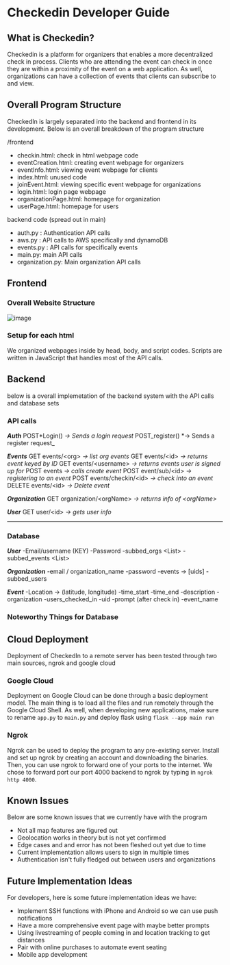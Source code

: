 # Checkedin Developer Guide

## What is Checkedin?

Checkedin is a platform for organizers that enables a more decentralized check in process. Clients who are attending the event can check in once they are within a proximity of the event on a web application. As well, organizations can have a collection of events that clients can subscribe to and view.

## Overall Program Structure

CheckedIn is largely separated into the backend and frontend in its development. Below is an overall breakdown of the program structure

/frontend

- checkin.html: check in html webpage code
- eventCreation.html: creating event webpage for organizers
- eventInfo.html: viewing event webpage for clients
- index.html: unused code
- joinEvent.html: viewing specific event webpage for organizations
- login.html: login page webpage
- organizationPage.html: homepage for organization
- userPage.html: homepage for users

backend code (spread out in main)

- auth.py : Authentication API calls
- aws.py : API calls to AWS specifically and dynamoDB
- events.py : API calls for specifically events
- main.py: main API calls
- organization.py: Main organization API calls

## Frontend

### Overall Website Structure

![image](https://user-images.githubusercontent.com/70402202/196044901-868deed2-d5d9-41e9-ad12-a2e41bc71cec.png)


### Setup for each html

We organized webpages inside by head, body, and script codes. Scripts are written in JavaScript that handles most of the API calls.

## Backend

below is a overall implemetation of the backend system with the API calls and database sets

### API calls

**_Auth_**
POST*Login() *-> Sends a login request*
POST_register() *-> Sends a register request\_

**_Events_**
GET events/\<org> _-> list org events_
GET events/\<id> _-> returns event keyed by ID_
GET events/\<username> _-> returns events user is_ _signed up for_
POST events _-> calls create event_
POST event/sub/\<id> _-> registering to an event_
POST events/checkin/\<id> _-> check into an event_
DELETE events/\<id> _-> Delete event_

**_Organization_**
GET organization/\<orgName> *-> *returns info of* \<orgName>*

**_User_**
GET user/\<id> _-> gets user info_

---

### Database

**_User_**
-Email/username (KEY)
-Password
-subbed_orgs \<List>
-subbed_events \<List>

**_Organization_**
-email / organization_name
-password
-events -> [uids]
-subbed_users

**_Event_**
-Location -> (latitude, longitude)
-time_start
-time_end
-description
-organization
-users_checked_in
-uid
-prompt (after check in)
-event_name

### Noteworthy Things for Database

## Cloud Deployment

Deployment of CheckedIn to a remote server has been tested through two main sources, ngrok and google cloud

### Google Cloud

Deployment on Google Cloud can be done through a basic deployment model. The main thing is to load all the files and run remotely through the Google Cloud Shell. As well, when developing new applications, make sure to rename `app.py` to `main.py` and deploy flask using `flask --app main run`

### Ngrok

Ngrok can be used to deploy the program to any pre-existing server. Install and set up ngrok by creating an account and downloading the binaries. Then, you can use ngrok to forward one of your ports to the internet. We chose to forward port our port 4000 backend to ngrok by typing in `ngrok http 4000`.

## Known Issues

Below are some known issues that we currently have with the program

- Not all map features are figured out
- Geolocation works in theory but is not yet confirmed
- Edge cases and and error has not been fleshed out yet due to time
- Current implementation allows users to sign in multiple times
- Authentication isn't fully fledged out between users and organizations

## Future Implementation Ideas

For developers, here is some future implementation ideas we have:

- Implement SSH functions with iPhone and Android so we can use push notifications
- Have a more comprehensive event page with maybe better prompts
- Using livestreaming of people coming in and location tracking to get distances
- Pair with online purchases to automate event seating
- Mobile app development

